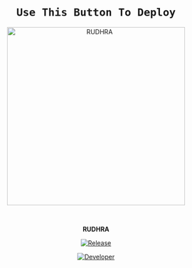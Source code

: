 <div align="center">

# `Use This Button To Deploy`

<a href="https://heroku.com/deploy?template=https://github.com/prince-rudh/Rudhra"><img title="RUDHRA" src="https://www.herokucdn.com/deploy/button.svg" width="400"></a>
    

  
</div>
<br>

<p align="center">
<strong>RUDHRA</strong>
</p>

<p align="center">
  <a href="https://github.com/prince-rudh"><img title="Release" src="https://img.shields.io/badge/Release-beta%20v1-cyan.svg?style=for-the-badge&logo=appveyor" /></a>
</p>


<p align="center">
  <a href="https://github.com/prince-rudh"><img title="Developer" src="https://img.shields.io/badge/Author-RUDHRA-blue.svg?style=for-the-badge&logo=github" /></a>
</p>
<br>

